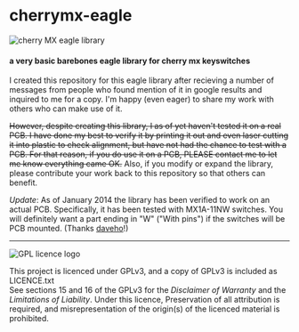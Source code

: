 cherrymx-eagle
==============

![cherry MX eagle library](http://i.imgur.com/jVGWHdO.png)

#### a very basic barebones eagle library for cherry mx keyswitches

I created this repository for this eagle library after recieving a number of messages from people who found mention of it in google results and inquired to me for a copy. I'm happy (even eager) to share my work with others who can make use of it.

<del>However, despite creating this library, I as of yet haven't tested it on a real PCB. I have done my best to verify it by printing it out and even laser cutting it into plastic to check alignment, but have not had the chance to test with a PCB. For that reason, if you do use it on a PCB, PLEASE contact me to let me know everything came OK.</del> Also, if you modify or expand the library, please contribute your work back to this repository so that others can benefit.

*Update*: As of January 2014 the library has been verified to work on an actual PCB.  Specifically, it has been tested with MX1A-11NW switches.  You will definitely want a part ending in "W" ("With pins") if the switches will be PCB mounted. (Thanks [daveho](https://github.com/daveho)!)  
  
------------  
  
![GPL licence logo](http://i.imgur.com/IEsQmnX.png)  

This project is licenced under GPLv3, and a copy of GPLv3 is included as LICENCE.txt  
See sections 15 and 16 of the GPLv3 for the *Disclaimer of Warranty* and the *Limitations of Liability*. Under this licence, Preservation of all attribution is required, and misrepresentation of the origin(s) of the licenced material is prohibited. 
